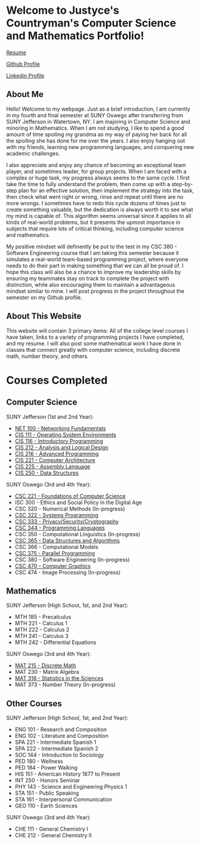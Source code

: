 # Welcome to Justyce's Countryman's Computer Science and Mathematics Portfolio!

[Resume](https://drive.google.com/file/d/103obEk-smNX__88dKaeuNk6N4nYPzSM-/view?usp=share_link)     

[Github Profile](https://github.com/lljustycell999?tab=overview&from=2024-01-01&to=2024-01-16)      

[Linkedin Profile](https://www.linkedin.com/in/justyce-countryman-391b40294/)

## **About Me**

Hello! Welcome to my webpage. Just as a brief introduction, I am currently in my fourth and final semester at SUNY Oswego after transferring from SUNY Jefferson in Watertown, NY. I am majoring in Computer Science and minoring in Mathematics. When I am not studying, I like to spend a good amount of time spoiling my grandma as my way of paying her back for all the spoiling she has done for me over the years. I also enjoy hanging out with my friends, learning new programming languages, and conquering new academic challenges. 

I also appreciate and enjoy any chance of becoming an exceptional team player, and sometimes leader, for group projects. When I am faced with a complex or huge task, my progress always seems to the same cycle. I first take the time to fully understand the problem, then come up with a step-by-step plan for an effective solution, then implement the strategy into the task, then check what went right or wrong, rinse and repeat until there are no more wrongs. I sometimes have to redo this cycle dozens of times just to create something valuable, but the dedication is always worth it to see what my mind is capable of. This algorithm seems universal since it applies to all kinds of real-world problems, but it presents the upmost importance in subjects that require lots of critical thinking, including computer science and mathematics.

My positive mindset will definently be put to the test in my CSC 380 - Software Engineering course that I am taking this semester because it simulates a real-world team-based programming project, where everyone needs to do their part in making something that we can all be proud of. I hope this class will also be a chance to improve my leadership skills by ensuring my teammates stay on track to complete the project with distinction, while also encouraging them to maintain a advantageous mindset similar to mine. I will post progress in the project throughout the semester on my Github profile.

## **About This Website**
This website will contain 3 primary items: All of the college level courses I have taken, links to a variety of programming projects I have completed, and my resume. I will also post some mathematical work I have done in classes that connect greatly with computer science, including discrete math, number theory, and others.

# Courses Completed

## **Computer Science**

SUNY Jefferson (1st and 2nd Year):
* [NET 100 - Networking Fundamentals](https://github.com/lljustycell999/NET100)
* [CIS 111 - Operating System Environments](https://github.com/lljustycell999/CIS111)
* [CIS 116 - Introductory Programming](https://github.com/lljustycell999/CIS116)
* [CIS 212 - Analysis and Logical Design](https://github.com/lljustycell999/CIS212)
* [CIS 216 - Advanced Programming](https://github.com/lljustycell999/CIS216)
* [CIS 221 - Computer Architecture](https://github.com/lljustycell999/CIS221)
* [CIS 225 - Assembly Language](https://github.com/lljustycell999/CIS225)
* [CIS 250 - Data Structures](https://github.com/lljustycell999/CIS250)

SUNY Oswego (3rd and 4th Year):
* [CSC 221 - Foundations of Computer Science](https://github.com/lljustycell999/CSC221)
* ISC 300 - Ethics and Social Policy in the Digital Age
* CSC 320 - Numerical Methods (In-progress)
* [CSC 322 - Systems Programming](https://github.com/lljustycell999/CSC322)
* [CSC 333 - Privacy/Security/Cryptography](https://github.com/lljustycell999/CSC333)
* [CSC 344 - Programming Languages](https://github.com/lljustycell999/CSC344)
* CSC 350 - Computational Linguistics (In-progress)
* [CSC 365 - Data Structures and Algorithms](https://github.com/lljustycell999/CSC365)
* CSC 366 - Computational Models
* [CSC 375 - Parallel Programming](https://github.com/lljustycell999/CSC375)
* CSC 380 - Software Engineering (In-progress)
* [CSC 470 - Computer Graphics](https://github.com/lljustycell999/CSC470)
* CSC 474 - Image Processing (In-progress)

## **Mathematics**

SUNY Jefferson (High School, 1st, and 2nd Year):
* MTH 185 - Precalculus
* MTH 221 - Calculus 1
* MTH 222 - Calculus 2
* MTH 241 - Calculus 3
* MTH 242 - Differential Equations

SUNY Oswego (3rd and 4th Year):
* [MAT 215 - Discrete Math](https://github.com/lljustycell999/MAT215)
* MAT 230 - Matrix Algebra
* [MAT 318 - Statistics in the Sciences](https://github.com/lljustycell999/MAT318)
* MAT 373 - Number Theory (In-progress)

## **Other Courses**
SUNY Jefferson (High School, 1st, and 2nd Year):

* ENG 101 - Research and Composition
* ENG 102 - Literature and Composition
* SPA 221 - Intermediate Spanish 1
* SPA 222 - Intermediate Spanish 2
* SOC 144 - Introduction to Sociology
* PED 180 - Wellness
* PED 184 - Power Walking
* HIS 151 - American History 1877 to Present
* INT 250 - Honors Seminar
* PHY 143 - Science and Engineering Physics 1
* STA 151 - Public Speaking
* STA 161 - Interpersonal Communication
* GEO 110 - Earth Sciences

SUNY Oswego (3rd and 4th Year):
* CHE 111 - General Chemistry I
* CHE 212 - General Chemistry II

